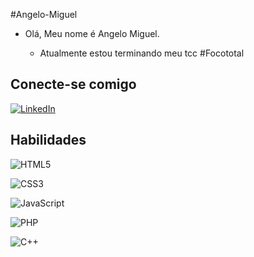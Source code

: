 
#Angelo-Miguel
 
- Olá, Meu nome é Angelo Miguel.

    - Atualmente estou terminando meu tcc
    #Focototal

## Conecte-se comigo

[![LinkedIn](https://img.shields.io/badge/LinkedIn-000?style=for-the-badge&logo=linkedin&logoColor=0E76A8)](https://www.linkedin.com/in/angelo-miguel-b36077295/)

## Habilidades

![HTML5](https://img.shields.io/badge/HTML5-000?style=for-the-badge&logo=html5)

![CSS3](https://img.shields.io/badge/CSS3-000?style=for-the-badge&logo=css3&logoColor=264CE4)

![JavaScript](https://img.shields.io/badge/JavaScript-000?style=for-the-badge&logo=javascript)

![PHP](https://img.shields.io/badge/php-000?style=for-the-badge&logo=php)

![C++](https://img.shields.io/badge/C++-000?style=for-the-badge&logo=C++)

